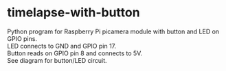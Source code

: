 # timelapse-with-button
Python program for Raspberry Pi picamera module with button and LED on GPIO pins.<br>
LED connects to GND and GPIO pin 17.<br>
Button reads on GPIO pin 8 and connects to 5V.<br>
See diagram for button/LED circuit.
